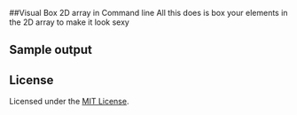 <!-- Pasha Pourmand -->
<!-- Nov 3, 2013 -->

##Visual Box 2D array in Command line
All this does is box your elements in the 2D array to make it look sexy

## Sample output

## License
Licensed under the [MIT License](http://www.opensource.org/licenses/MIT).
